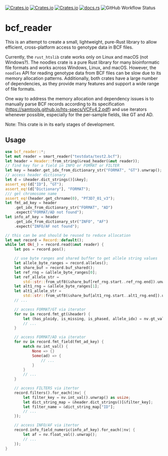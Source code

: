 [![Crates.io](https://img.shields.io/crates/d/bcf_reader.svg)](https://crates.io/crates/bcf_reader)
[![Crates.io](https://img.shields.io/crates/v/bcf_reader.svg)](https://crates.io/crates/bcf_reader)
[![Crates.io](https://img.shields.io/crates/l/bcf_reader.svg)](https://crates.io/crates/bcf_reader)
[![docs.rs](https://docs.rs/bcf_reader/badge.svg)](https://docs.rs/bcf_reader)
![GitHub Workflow Status](https://img.shields.io/github/actions/workflow/status/bguo068/bcf-reader/rust.yml?branch=main&label=tests)


# bcf_reader
This is an attempt to create a small, lightweight, pure-Rust library to allow
efficient, cross-platform access to genotype data in BCF files.

Currently, the `rust_htslib` crate works only on Linux and macOS (not Windows?).
The noodles crate is a pure Rust library for many bioinformatic file formats and
works across Windows, Linux, and macOS. However, the `noodles` API for reading
genotype data from BCF files can be slow due to its memory allocation patterns.
Additionally, both crates have a large number of dependencies, as they provide
many features and support a wide range of file formats.

One way to address the memory allocation and dependency issues is to manually
parse BCF records according to its specification
(https://samtools.github.io/hts-specs/VCFv4.2.pdf) and use iterators whenever
possible, especially for the per-sample fields, like GT and AD.

Note: This crate is in its early stages of development.

## Usage

```rust
use bcf_reader::*;
let mut reader = smart_reader("testdata/test2.bcf");
let header = Header::from_string(&read_header(&mut reader));
// find key for a field in INFO or FORMAT or FILTER
let key = header.get_idx_from_dictionary_str("FORMAT", "GT").unwrap();
// access header dictionary
let d = &header.dict_strings()[&key];
assert_eq!(d["ID"], "GT");
assert_eq!(d["Dictionary"], "FORMAT");
/// get chromosome name
assert_eq!(header.get_chrname(0), "Pf3D7_01_v3");
let fmt_ad_key = header
    .get_idx_from_dictionary_str("FORMAT", "AD")
    .expect("FORMAT/AD not found");
let info_af_key = header
    .get_idx_from_dictionary_str("INFO", "AF")
    .expect("INFO/AF not found");

// this can be and should be reused to reduce allocation
let mut record = Record::default();
while let Ok(_) = record.read(&mut reader) {
    let pos = record.pos();

    // use byte ranges and shared buffer to get allele string values
    let allele_byte_ranges = record.alleles();
    let share_buf = record.buf_shared();
    let ref_rng = &allele_byte_ranges[0];
    let ref_allele_str =
        std::str::from_utf8(&share_buf[ref_rng.start..ref_rng.end]).unwrap();
    let alt1_rng = &allele_byte_ranges[1];
    let alt1_allele_str =
        std::str::from_utf8(&share_buf[alt1_rng.start..alt1_rng.end]).unwrap();
    // ...

    // access FORMAT/GT via iterator
    for nv in record.fmt_gt(&header) {
        let (has_ploidy, is_missing, is_phased, allele_idx) = nv.gt_val();
        // ...
    }

    // access FORMAT/AD via iterator
    for nv in record.fmt_field(fmt_ad_key) {
        match nv.int_val() {
            None => {}
            Some(ad) => {
                // ...
            }
        }
        // ...
    }

    // access FILTERS via itertor
    record.filters().for_each(|nv| {
        let filter_key = nv.int_val().unwrap() as usize;
        let dict_string_map = &header.dict_strings()[&filter_key];
        let filter_name = &dict_string_map["ID"];
        // ...
    });

    // access INFO/AF via itertor
    record.info_field_numeric(info_af_key).for_each(|nv| {
        let af = nv.float_val().unwrap();
        // ...
    });
}
```
